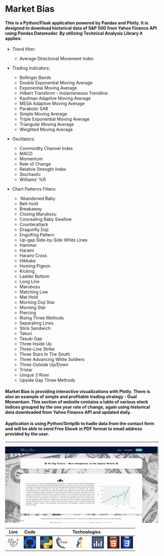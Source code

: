 # Market Bias

#### This is a Python/Flask application powered by Pandas and Plotly. It is designed to download historical data of S&P 500 from Yahoo Finance API using Pandas Datareader. By utilizing Technical Analysis Library it applies: 

* Trend filter:
   * Average Directional Movement Index 

* Trading indicators: 
   * Bollinger Bands
   * Double Exponential Moving Average
   * Exponential Moving Average
   * Hilbert Transform - Instantaneous Trendline
   * Kaufman Adaptive Moving Average
   * MESA Adaptive Moving Average
   * Parabolic SAR
   * Simple Moving Average
   * Triple Exponential Moving Average
   * Triangular Moving Average
   * Weighted Moving Average 

* Oscillators:
   * Commodity Channel Index
   * MACD
   * Momentum
   * Rate of Change
   * Relative Strength Index
   * Stochastic
   * Williams' %R

* Chart Patterns Filters:
   * 'Abandoned Baby
   * Belt-hold
   * Breakaway
   * Closing Marubozu
   * Concealing Baby Swallow
   * Counterattack
   * Dragonfly Doji
   * Engulfing Pattern
   * Up-gap Side-by-Side White Lines
   * Hammer
   * Harami
   * Harami Cross
   * Hikkake
   * Homing Pigeon
   * Kicking
   * Ladder Bottom
   * Long Line
   * Marubozu
   * Matching Low
   * Mat Hold
   * Morning Doji Star
   * Morning Star
   * Piercing
   * Rising Three Methods
   * Separating Lines
   * Stick Sandwich
   * Takuri
   * Tasuki Gap
   * Three Inside Up
   * Three-Line Strike
   * Three Stars In The South
   * Three Advancing White Soldiers
   * Three Outside Up/Down
   * Tristar
   * Unique 3 River
   * Upside Gap Three Methods

#### Market Bias is providing interactive visualizations with Plotly. There is also an example of simple and profitable trading strategy - Dual Momentum. This section of website contains a table of various stock indices grouped by the one year rate of change, again using historical data downloaded from Yahoo Finance API and updated daily.

#### Application is using Python/Smtplib to hadle data from the contact form and will be able to send Free Ebook in PDF format to email address provided by the user.

----------------------------------------------------------------

![caption](https://github.com/mjaroszewski1979/market_bias/blob/main/marketbias.gif) 

  Live | Code | Technologies
  ---- | ---- | ------------
  [<img src="https://github.com/mjaroszewski1979/mjaroszewski1979/blob/main/pyan1.png">](http://mjaroszewski.pythonanywhere.com/) | [<img src="https://github.com/mjaroszewski1979/mjaroszewski1979/blob/main/github1.png">](https://github.com/mjaroszewski1979/market_bias) | <img src="https://github.com/mjaroszewski1979/mjaroszewski1979/blob/main/python1.png"> &nbsp; <img src="https://github.com/mjaroszewski1979/mjaroszewski1979/blob/main/flask.png"> &nbsp; &nbsp; <img src="https://github.com/mjaroszewski1979/mjaroszewski1979/blob/main/pandas.png"> &nbsp;   &nbsp; <img src="https://github.com/mjaroszewski1979/mjaroszewski1979/blob/main/plotly.png"> &nbsp;  <img src="https://github.com/mjaroszewski1979/mjaroszewski1979/blob/main/html1.png"> <img src="https://github.com/mjaroszewski1979/mjaroszewski1979/blob/main/css1.png">

